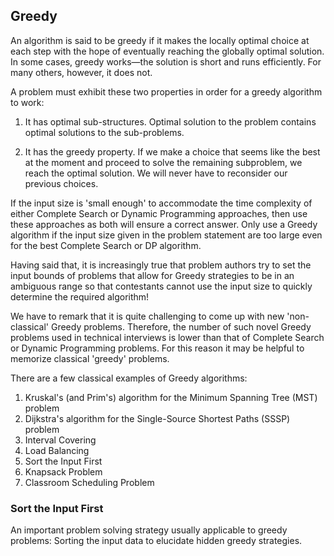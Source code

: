 
## Greedy

An algorithm is said to be greedy if it makes the locally optimal choice at each step with the hope of eventually reaching the globally optimal solution. In some cases, greedy works—the solution is short and runs efficiently. For many others, however, it does not.

A problem must exhibit these two properties in order for a greedy algorithm to work:

1. It has optimal sub-structures. Optimal solution to the problem contains optimal solutions to the sub-problems.

2. It has the greedy property. If we make a choice that seems like the best at the moment and proceed to solve the remaining subproblem, we reach the optimal solution. We will never have to reconsider our previous choices.

If the input size is 'small enough' to accommodate the time complexity of either Complete Search or Dynamic Programming approaches, then use these approaches as both will ensure a correct answer. Only use a Greedy algorithm if the input size given in the problem statement are too large even for the best Complete Search or DP algorithm.

Having said that, it is increasingly true that problem authors try to set the input bounds of problems that allow for Greedy strategies to be in an ambiguous range so that contestants cannot use the input size to quickly determine the required algorithm!

We have to remark that it is quite challenging to come up with new 'non-classical' Greedy problems. Therefore, the number of such novel Greedy problems used in technical interviews is lower than that of Complete Search or Dynamic Programming problems. For this reason it may be helpful to memorize classical 'greedy' problems.

There are a few classical examples of Greedy algorithms:

1. Kruskal's (and Prim's) algorithm for the Minimum Spanning Tree (MST) problem
2. Dijkstra's algorithm for the Single-Source Shortest Paths (SSSP) problem
3. Interval Covering
4. Load Balancing
5. Sort the Input First
6. Knapsack Problem
7. Classroom Scheduling Problem

### Sort the Input First
An important problem solving strategy usually applicable to greedy problems: Sorting the input data to elucidate hidden greedy strategies.


